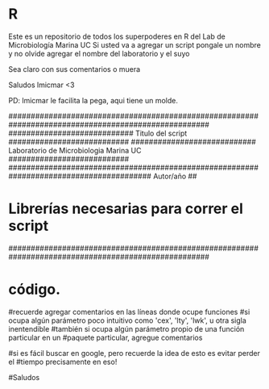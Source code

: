 # R
Este es un repositorio de todos los superpoderes en R del Lab de Microbiología Marina UC
Si usted va a agregar un script pongale un nombre y no olvide agregar el nombre del laboratorio y el suyo

Sea claro con sus comentarios o muera

Saludos lmicmar <3

PD: lmicmar le facilita la pega, aqui tiene un molde.


#####################################################################################################
############################                Titulo del script             ###########################
############################    Laboratorio de Microbiologia Marina UC    ###########################
######################################################################################## Autor/año ##

# Librerías necesarias para correr el script

#####################################################################################################


# código.

#recuerde agregar comentarios en las líneas donde ocupe funciones
#si ocupa algún parámetro poco intuitivo como 'cex', 'lty', 'lwk', u otra sigla inentendible
#también si ocupa algún parámetro propio de una función particular en un
#paquete particular, agregue comentarios

#si es fácil buscar en google, pero recuerde la idea de esto es evitar perder el 
#tiempo precisamente en eso!

#Saludos
